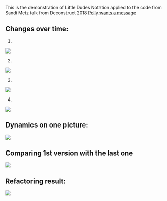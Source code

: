 This is the demonstration of Little Dudes Notation applied to the code from Sandi Metz talk from Deconstruct 2018 [Polly wants a message](https://deconstructconf.com/2018/sandi-metz-polly-want-a-message)


## Changes over time:

1)
![](https://i.imgur.com/Uq9zW3C.png)

2)
![](https://i.imgur.com/259Xtuz.png)

3)
![](https://i.imgur.com/8cBZj75.png)

4)
![](https://i.imgur.com/Ddgoa8B.png)


## Dynamics on one picture:

![](https://i.imgur.com/syqTRzl.png)


## Comparing 1st version with the last one

![](https://i.imgur.com/2xiEP2H.png)

## Refactoring result:

![](https://i.imgur.com/jUL4rFT.png)
